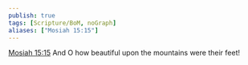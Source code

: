 ```yaml
---
publish: true
tags: [Scripture/BoM, noGraph]
aliases: ["Mosiah 15:15"]
---
```

[Mosiah 15:15](https://churchofjesuschrist.org/study/scriptures/bofm/mosiah/15?lang=eng&id=p15#p15) And O how beautiful upon the mountains were their feet!
